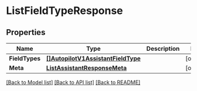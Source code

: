 # ListFieldTypeResponse

## Properties

Name | Type | Description | Notes
------------ | ------------- | ------------- | -------------
**FieldTypes** | [**[]AutopilotV1AssistantFieldType**](AutopilotV1AssistantFieldType.md) |  |[optional] 
**Meta** | [**ListAssistantResponseMeta**](ListAssistantResponseMeta.md) |  |[optional] 

[[Back to Model list]](../README.md#documentation-for-models) [[Back to API list]](../README.md#documentation-for-api-endpoints) [[Back to README]](../README.md)


